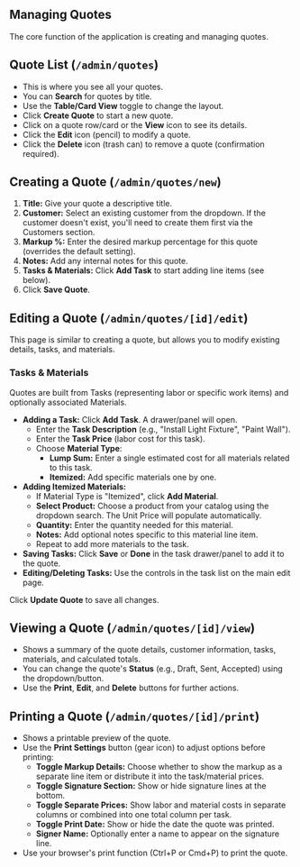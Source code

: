 ## Managing Quotes

The core function of the application is creating and managing quotes.

## Quote List (`/admin/quotes`)

*   This is where you see all your quotes.
*   You can **Search** for quotes by title.
*   Use the **Table/Card View** toggle to change the layout.
*   Click **Create Quote** to start a new quote.
*   Click on a quote row/card or the **View** icon to see its details.
*   Click the **Edit** icon (pencil) to modify a quote.
*   Click the **Delete** icon (trash can) to remove a quote (confirmation required).

## Creating a Quote (`/admin/quotes/new`)

1.  **Title:** Give your quote a descriptive title.
2.  **Customer:** Select an existing customer from the dropdown. If the customer doesn't exist, you'll need to create them first via the Customers section.
3.  **Markup %:** Enter the desired markup percentage for this quote (overrides the default setting).
4.  **Notes:** Add any internal notes for this quote.
5.  **Tasks & Materials:** Click **Add Task** to start adding line items (see below).
6.  Click **Save Quote**.

## Editing a Quote (`/admin/quotes/[id]/edit`)

This page is similar to creating a quote, but allows you to modify existing details, tasks, and materials.

### Tasks & Materials

Quotes are built from Tasks (representing labor or specific work items) and optionally associated Materials.

*   **Adding a Task:** Click **Add Task**. A drawer/panel will open.
    *   Enter the **Task Description** (e.g., "Install Light Fixture", "Paint Wall").
    *   Enter the **Task Price** (labor cost for this task).
    *   Choose **Material Type**:
        *   **Lump Sum:** Enter a single estimated cost for all materials related to this task.
        *   **Itemized:** Add specific materials one by one.
*   **Adding Itemized Materials:**
    *   If Material Type is "Itemized", click **Add Material**.
    *   **Select Product:** Choose a product from your catalog using the dropdown search.
The Unit Price will populate automatically.
    *   **Quantity:** Enter the quantity needed for this material.
    *   **Notes:** Add optional notes specific to this material line item.
    *   Repeat to add more materials to the task.
*   **Saving Tasks:** Click **Save** or **Done** in the task drawer/panel to add it to the quote.
*   **Editing/Deleting Tasks:** Use the controls in the task list on the main edit page.

Click **Update Quote** to save all changes.

## Viewing a Quote (`/admin/quotes/[id]/view`)

*   Shows a summary of the quote details, customer information, tasks, materials, and calculated totals.
*   You can change the quote's **Status** (e.g., Draft, Sent, Accepted) using the dropdown/button.
*   Use the **Print**, **Edit**, and **Delete** buttons for further actions.

## Printing a Quote (`/admin/quotes/[id]/print`)

*   Shows a printable preview of the quote.
*   Use the **Print Settings** button (gear icon) to adjust options before printing:
    *   **Toggle Markup Details:** Choose whether to show the markup as a separate line item or distribute it into the task/material prices.
    *   **Toggle Signature Section:** Show or hide signature lines at the bottom.
    *   **Toggle Separate Prices:** Show labor and material costs in separate columns or combined into one total column per task.
    *   **Toggle Print Date:** Show or hide the date the quote was printed.
    *   **Signer Name:** Optionally enter a name to appear on the signature line.
*   Use your browser's print function (Ctrl+P or Cmd+P) to print the quote. 